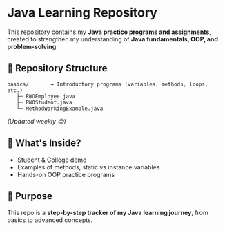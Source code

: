 # Java Learning Repository

This repository contains my **Java practice programs and assignments**, created to strengthen my understanding of **Java fundamentals, OOP, and problem-solving**.

## 📂 Repository Structure

```
basics/       → Introductory programs (variables, methods, loops, etc.)  
   ├─ RWOEmployee.java  
   ├─ RWOStudent.java  
   └─ MethodWorkingExample.java  
```

*(Updated weekly 😊)*

## 🚀 What's Inside?

* Student & College demo
* Examples of methods, static vs instance variables
* Hands-on OOP practice programs

## 🎯 Purpose

This repo is a **step-by-step tracker of my Java learning journey**, from basics to advanced concepts.

